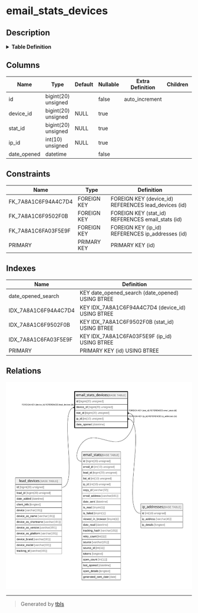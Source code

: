 # email_stats_devices

## Description

<details>
<summary><strong>Table Definition</strong></summary>

```sql
CREATE TABLE `email_stats_devices` (
  `id` bigint(20) unsigned NOT NULL AUTO_INCREMENT,
  `device_id` bigint(20) unsigned DEFAULT NULL,
  `stat_id` bigint(20) unsigned DEFAULT NULL,
  `ip_id` int(10) unsigned DEFAULT NULL,
  `date_opened` datetime NOT NULL,
  PRIMARY KEY (`id`),
  KEY `IDX_7A8A1C6F94A4C7D4` (`device_id`),
  KEY `IDX_7A8A1C6F9502F0B` (`stat_id`),
  KEY `IDX_7A8A1C6FA03F5E9F` (`ip_id`),
  KEY `date_opened_search` (`date_opened`),
  CONSTRAINT `FK_7A8A1C6F94A4C7D4` FOREIGN KEY (`device_id`) REFERENCES `lead_devices` (`id`) ON DELETE CASCADE,
  CONSTRAINT `FK_7A8A1C6F9502F0B` FOREIGN KEY (`stat_id`) REFERENCES `email_stats` (`id`) ON DELETE CASCADE,
  CONSTRAINT `FK_7A8A1C6FA03F5E9F` FOREIGN KEY (`ip_id`) REFERENCES `ip_addresses` (`id`)
) ENGINE=InnoDB DEFAULT CHARSET=utf8mb4 COLLATE=utf8mb4_unicode_ci ROW_FORMAT=DYNAMIC
```

</details>

## Columns

| Name | Type | Default | Nullable | Extra Definition | Children | Parents | Comment |
| ---- | ---- | ------- | -------- | --------------- | -------- | ------- | ------- |
| id | bigint(20) unsigned |  | false | auto_increment |  |  |  |
| device_id | bigint(20) unsigned | NULL | true |  |  | [lead_devices](lead_devices.md) |  |
| stat_id | bigint(20) unsigned | NULL | true |  |  | [email_stats](email_stats.md) |  |
| ip_id | int(10) unsigned | NULL | true |  |  | [ip_addresses](ip_addresses.md) |  |
| date_opened | datetime |  | false |  |  |  |  |

## Constraints

| Name | Type | Definition |
| ---- | ---- | ---------- |
| FK_7A8A1C6F94A4C7D4 | FOREIGN KEY | FOREIGN KEY (device_id) REFERENCES lead_devices (id) |
| FK_7A8A1C6F9502F0B | FOREIGN KEY | FOREIGN KEY (stat_id) REFERENCES email_stats (id) |
| FK_7A8A1C6FA03F5E9F | FOREIGN KEY | FOREIGN KEY (ip_id) REFERENCES ip_addresses (id) |
| PRIMARY | PRIMARY KEY | PRIMARY KEY (id) |

## Indexes

| Name | Definition |
| ---- | ---------- |
| date_opened_search | KEY date_opened_search (date_opened) USING BTREE |
| IDX_7A8A1C6F94A4C7D4 | KEY IDX_7A8A1C6F94A4C7D4 (device_id) USING BTREE |
| IDX_7A8A1C6F9502F0B | KEY IDX_7A8A1C6F9502F0B (stat_id) USING BTREE |
| IDX_7A8A1C6FA03F5E9F | KEY IDX_7A8A1C6FA03F5E9F (ip_id) USING BTREE |
| PRIMARY | PRIMARY KEY (id) USING BTREE |

## Relations

![er](email_stats_devices.svg)

---

> Generated by [tbls](https://github.com/k1LoW/tbls)
